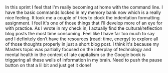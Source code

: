 In this sprint I feel  that I'm really becoming at home with the command line. I have the basic commands locked in my memory bank now which is a really nice feeling. It took me a couple of tries to clock the indentation formatting assignment. I feel it's one of those things that I'll develop more of an eye for with practice. As I wrote in my check in, I actually find the cultural/reflection blog posts the most time consuming. Feel like I have far too much to say and I definitely don’t have the resources (read: time, energy) to explore all of those thoughts properly in just a short blog post. I think it's because my Masters topic was partially focused on the interplay of technology and mental health in the context of late capitalism so the Google book is triggering all these wells of information in my brain.  Need to push the pause button on that a lil bit and just get it done! 